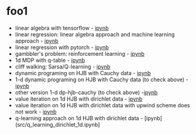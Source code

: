 # foo1

- linear algebra with tensorflow - [ipynb](src/linalg_tf.ipynb)
- linear regression: linear algebra approach and machine learning approach - [ipynb](src/linreg.ipynb)
- linear regression with pytorch - [ipynb](src/linreg_torch_v01.ipynb)
- gambbler's problem: reinforcement learning - [ipynb](src/gambler_v01.ipynb)
- 1d MDP with q-table - [ipynb](src/mdp_1d_qtable.ipynb)
- cliff walking: Sarsa/Q-learning - [ipynb](src/cliff_v01.ipynb)
- dynamic programing on HJB with Cauchy data - [ipynb](src/dp_hjb_cauchy.ipynb)
- 1-d dynamic programing on HJB with Cauchy data (to check above) - [ipynb](src/dp_hjb_cauchy_ex1d.ipynb)
- other version 1-d dp-hjb-cauchy (to check above) -[ipynb](src/dp_hjb_1d.ipynb)
- value iteration on 1d HJB with dirichlet data - [ipynb](src/value_iter_dirichlet_1d_v01.ipynb)
- value iteration on 1d HJB with dirichlet data with upwind scheme does not work - [ipynb](src/value_iter_hjb_upwind.ipynb)
- q-learning approach on  1d HJB with dirichlet data - [ipynb](src/q_learning_dirichlet_1d.ipynb]

